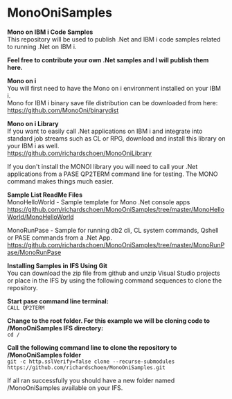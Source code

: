 # MonoOniSamples

**Mono on IBM i Code Samples**<br>
This repository will be used to publish .Net and IBM i code samples related to running .Net on IBM i.<br>

**Feel free to contribute your own .Net samples and I will publish them here.**<br>

**Mono on i**<br>
You will first need to have the Mono on i environment installed on your IBM i.<br>
Mono for IBM i binary save file distribution can be downloaded from here:<br>
https://github.com/MonoOni/binarydist

**Mono on i Library**<br>
If you want to easily call .Net applications on IBM i and integrate into standard job streams such as CL or RPG, download and install this library on your IBM i as well.<br>
https://github.com/richardschoen/MonoOniLibrary

If you don't install the MONOI library you will need to call your .Net applications from a PASE QP2TERM command line for testing. The MONO command makes things much easier.<br>

**Sample List ReadMe Files**<br>
MonoHelloWorld - Sample template for Mono .Net console apps<br>
https://github.com/richardschoen/MonoOniSamples/tree/master/MonoHelloWorld/MonoHelloWorld

MonoRunPase - Sample for running db2 cli, CL system commands, Qshell or PASE commands from a .Net App.<br> 
https://github.com/richardschoen/MonoOniSamples/tree/master/MonoRunPase/MonoRunPase


**Installing Samples in IFS Using Git**<br>
You can download the zip file from github and unzip Visual Studio projects or place in the IFS by using the following command sequences to clone the repository.<br>

**Start pase command line terminal:**<br>
`CALL QP2TERM`

**Change to the root folder. For this example we will be cloning code to /MonoOniSamples IFS directory:**<br>
`cd /`

**Call the following command line to clone the repository to /MonoOniSamples folder**<br>
`git -c http.sslVerify=false clone --recurse-submodules https://github.com/richardschoen/MonoOniSamples.git`

If all ran successfully you should have a new folder named /MonoOniSamples available on your IFS.<br>

 